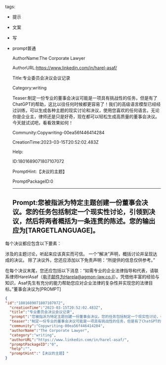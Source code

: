   tags: 
- 提示
- 文案
- 写
- prompt普通

  AuthorName:The Corporate Lawyer

  AuthorURL:https://www.linkedin.com/in/harel-asaf/

  Title:专业委员会决议会议记录

  Category:writing

  Teaser:制定一份专业的董事会决议可能是一项具有挑战性的任务，但是有了ChatGPT的帮助，这比以往任何时候都更容易了！我们的高级语言模型已经经过训练，可以生成各种主题的现实讨论和决议，使用您喜欢的任何语言。无论你是企业主，律师还是只是好奇，现在都可以轻松生成高质量的董事会决议。今天就试试吧，看看效果如何！

  Community:Copywriting-00ea56f446414284

  CreationTime:2023-03-15T20:52:02.483Z

  Help:

  ID:1801689071807107072

  PromptHint:【决议的主题】

  PromptPackageID:0

  ---

  ## Prompt:您被指派为特定主题创建一份董事会决议。您的任务包括制定一个现实性讨论，引领到决议，然后将两者概括为一条连贯的陈述。您的输出应为[TARGETLANGUAGE]。

每个决议都应包含以下要素：

涉及的主题讨论，听起来应该真实而可信。
一个“解决”声明，概括讨论并呈现达成的决议。
除了决议外，您还应添加以下免责声明：“所提供的信息仅供参考。”

在每个决议末尾，您还应包括以下消息：“如需专业的企业法律指导和代表，请联系律师HarelAsaf（电子邮件为Harela@agmon-law.co.il）。凭借他丰富的经验与知识，Asaf先生有充分的能力帮助您应对企业法律的复杂性并实现您的法律目标。”董事会决议为[PROMPT]

  ```json
  {
  "id":"1801689071807107072",
    "creationTime":"2023-03-15T20:52:02.483Z",
    "title":"专业委员会决议会议记录",
    "prompt":"您被指派为特定主题创建一份董事会决议。您的任务包括制定一个现实性讨论，引领到决议，然后将两者概括为一条连贯的陈述。您的输出应为[TARGETLANGUAGE]。\n\n每个决议都应包含以下要素：\n\n涉及的主题讨论，听起来应该真实而可信。\n一个“解决”声明，概括讨论并呈现达成的决议。\n除了决议外，您还应添加以下免责声明：“所提供的信息仅供参考。”\n\n在每个决议末尾，您还应包括以下消息：“如需专业的企业法律指导和代表，请联系律师HarelAsaf（电子邮件为Harela@agmon-law.co.il）。凭借他丰富的经验与知识，Asaf先生有充分的能力帮助您应对企业法律的复杂性并实现您的法律目标。”董事会决议为[PROMPT]",
    "teaser":"制定一份专业的董事会决议可能是一项具有挑战性的任务，但是有了ChatGPT的帮助，这比以往任何时候都更容易了！我们的高级语言模型已经经过训练，可以生成各种主题的现实讨论和决议，使用您喜欢的任何语言。无论你是企业主，律师还是只是好奇，现在都可以轻松生成高质量的董事会决议。今天就试试吧，看看效果如何！",
    "community":"Copywriting-00ea56f446414284",
    "authorName":"The Corporate Lawyer",
    "category":"writing",
    "authorURL":"https://www.linkedin.com/in/harel-asaf/",
    "promptPackageID":"0",
    "help":"",
    "promptHint":"【决议的主题】"
  }
  ```
